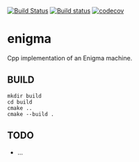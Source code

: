 [![Build Status](https://travis-ci.com/dadopiz/enigma.svg?branch=master)](https://travis-ci.com/dadopiz/enigma)
[![Build status](https://ci.appveyor.com/api/projects/status/dynbya1dy96deihr?svg=true)](https://ci.appveyor.com/project/dadopiz/enigma)
[![codecov](https://codecov.io/gh/dadopiz/enigma/branch/master/graph/badge.svg)](https://codecov.io/gh/dadopiz/enigma)

# enigma
Cpp implementation of an Enigma machine.

## BUILD
```Shell
mkdir build
cd build
cmake ..
cmake --build .
```

## TODO
- ...
